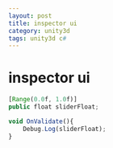 ```yaml
---
layout: post
title: inspector ui
category: unity3d
tags: unity3d c#
---
```


# inspector ui
```javascript
[Range(0.0f, 1.0f)]
public float sliderFloat;

void OnValidate(){
    Debug.Log(sliderFloat);
}
```